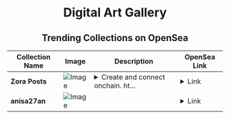 <div align="center">

# Digital Art Gallery

## Trending Collections on OpenSea

| Collection Name                       | Image                                                                                     | Description                       | OpenSea Link                                                                                          |
|---------------------------------------|-------------------------------------------------------------------------------------------|-----------------------------------|--------------------------------------------------------------------------------------------------------|
| **Zora Posts** | ![Image](https://i.seadn.io/s/raw/files/75a596347b4a565570230e5a34884fce.jpg?w=500&auto=format?w=200&auto=format) | <details><summary>Create and connect onchain. ht...</summary>Create and connect onchain. https://zora.co</details> | <details><summary>Link</summary>[Zora Posts](https://opensea.io/collection/zora-posts-15568)</details> |
| **anisa27an** | ![Image](https://i.seadn.io/s/raw/files/59bf54fcd1dcdcf227fe21f8892b13f4.webp?w=500&auto=format?w=200&auto=format) |  | <details><summary>Link</summary>[anisa27an](https://opensea.io/collection/anisa27an)</details> |

</div>